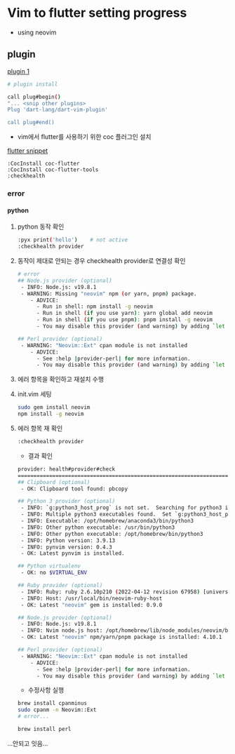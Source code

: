 # Vim to flutter setting progress

- using neovim

## plugin

[plugin 1](https://github.com/dart-lang/dart-vim-plugin)

```bash
# plugin install

call plug#begin()
"... <snip other plugins>
Plug 'dart-lang/dart-vim-plugin'

call plug#end()
```

- vim에서 flutter를 사용하기 위한 coc 플러그인 설치

[flutter snippet](https://github.com/neoclide/coc-snippets)

```vim
:CocInstall coc-flutter
:CocInstall coc-flutter-tools
:checkhealth
```

### error

#### python

1. python 동작 확인

    ```Bash
    :pyx print('hello')    # not active
    :checkhealth provider
    ```

2. 동작이 제대로 안되는 경우 checkhealth provider로 연결성 확인

    ```Bash
    # error
    ## Node.js provider (optional)
     - INFO: Node.js: v19.8.1
     - WARNING: Missing "neovim" npm (or yarn, pnpm) package.
        - ADVICE:
          - Run in shell: npm install -g neovim
          - Run in shell (if you use yarn): yarn global add neovim
          - Run in shell (if you use pnpm): pnpm install -g neovim
          - You may disable this provider (and warning) by adding `let g:loaded_node_provider = 0` to your init.vim

    ## Perl provider (optional)
     - WARNING: "Neovim::Ext" cpan module is not installed
        - ADVICE:
          - See :help |provider-perl| for more information.
          - You may disable this provider (and warning) by adding `let g:loaded_perl_provider = 0` to your init.vim
    ```

3. 에러 항목을 확인하고 재설치 수행
4. init.vim 세팅

    ```bash
    sudo gem install neovim
    npm install -g neovim
    ```

5. 에러 항목 재 확인

    ```bash
    :checkhealth provider
    ```

   - 결과 확인

    ```bash
    provider: health#provider#check
    ========================================================================
    ## Clipboard (optional)
     - OK: Clipboard tool found: pbcopy
    
    ## Python 3 provider (optional)
     - INFO: `g:python3_host_prog` is not set.  Searching for python3 in the     environment.
     - INFO: Multiple python3 executables found.  Set `g:python3_host_prog` to avoid     surprises.
     - INFO: Executable: /opt/homebrew/anaconda3/bin/python3
     - INFO: Other python executable: /usr/bin/python3
     - INFO: Other python executable: /opt/homebrew/bin/python3
     - INFO: Python version: 3.9.13
     - INFO: pynvim version: 0.4.3
     - OK: Latest pynvim is installed.

    ## Python virtualenv
     - OK: no $VIRTUAL_ENV

    ## Ruby provider (optional)
     - INFO: Ruby: ruby 2.6.10p210 (2022-04-12 revision 67958) [universal.arm64e-darwin22]
     - INFO: Host: /usr/local/bin/neovim-ruby-host
     - OK: Latest "neovim" gem is installed: 0.9.0

    ## Node.js provider (optional)
     - INFO: Node.js: v19.8.1
     - INFO: Nvim node.js host: /opt/homebrew/lib/node_modules/neovim/bin/cli.js
     - OK: Latest "neovim" npm/yarn/pnpm package is installed: 4.10.1

    ## Perl provider (optional)
     - WARNING: "Neovim::Ext" cpan module is not installed
        - ADVICE:
          - See :help |provider-perl| for more information.
          - You may disable this provider (and warning) by adding `let g:loaded_perl_provider = 0` to your init.vim
    ```

    - 수정사항 실행

    ```bash
    brew install cpanminus
    sudo cpanm -n Neovim::Ext
    # error...
    
    brew install perl
    ```

...안되고 잇음...
